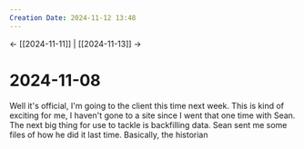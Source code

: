 ```yaml
---
Creation Date: 2024-11-12 13:48
---
```


<- [[2024-11-11]] | [[2024-11-13]]  ->

# 2024-11-08
Well it's official, I'm going to the client this time next week. This is kind of exciting for me, I haven't gone to a site since I went that one time with Sean. The next big thing for use to tackle is backfilling data. Sean sent me some files of how he did it last time. Basically, the historian